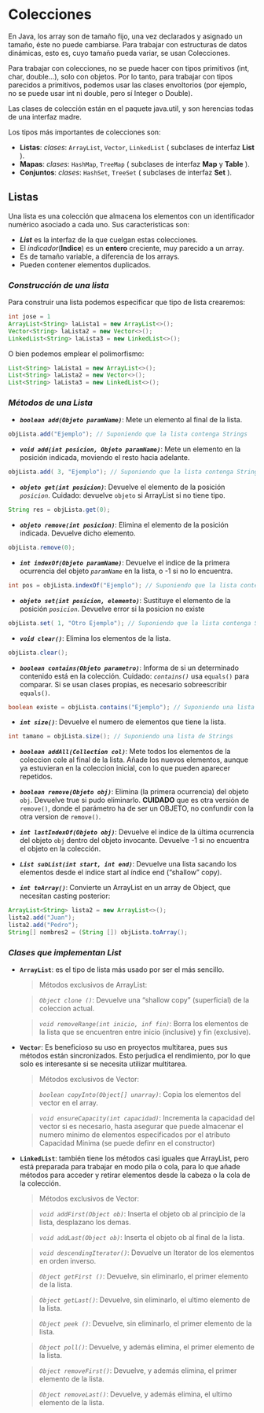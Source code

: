# **Colecciones**

En Java, los array son de tamaño fijo, una vez declarados y asignado un tamaño, éste no puede cambiarse. Para trabajar con estructuras de datos dinámicas, esto es, cuyo tamaño pueda variar, se usan Colecciones. 

Para trabajar con colecciones, no se puede hacer con tipos primitivos (int, char, double…), solo con objetos. Por lo tanto, para trabajar con tipos parecidos a primitivos, podemos usar las clases envoltorios (por ejemplo, no se
puede usar int ni double, pero sí Integer o Double).

Las clases de colección están en el paquete java.util, y son herencias todas de una interfaz madre. 

Los tipos más importantes de colecciones son:
    
* **Listas**: *clases*: `ArrayList`, `Vector`, `LinkedList` ( subclases de interfaz **List** ).
* **Mapas**: *clases*: `HashMap`, `TreeMap` ( subclases de interfaz **Map** y **Table** ).
* **Conjuntos**: *clases*: `HashSet`, `TreeSet` ( subclases de interfaz **Set** ).

## **Listas**

Una lista es una colección que almacena los elementos con un identificador numérico asociado a cada uno. Sus caracteristicas son:

* ***List*** es la interfaz de la que cuelgan estas colecciones.
* El *indicador*(**Indice**) es un **entero** creciente, muy parecido a un array.
* Es de tamaño variable, a diferencia de los arrays.
* Pueden contener elementos duplicados.

### ***Construcción de una lista***

Para construir una lista podemos especificar que tipo de lista crearemos: 

```java
int jose = 1
ArrayList<String> laLista1 = new ArrayList<>();
Vector<String> laLista2 = new Vector<>();
LinkedList<String> laLista3 = new LinkedList<>();
```

O bien podemos emplear el polimorfismo:

```Java
List<String> laLista1 = new ArrayList<>();
List<String> laLista2 = new Vector<>();
List<String> laLista3 = new LinkedList<>();
```

### ***Métodos de una Lista***

*  ***`boolean add(Objeto paramName)`***: Mete un elemento al final de la lista.
```Java
objLista.add("Ejemplo"); // Suponiendo que la lista contenga Strings
```

*  ***`void add(int posicion, Objeto paramName)`***: Mete un elemento en la posición indicada, moviendo el resto hacia adelante.
```Java
objLista.add( 3, "Ejemplo"); // Suponiendo que la lista contenga Strings
```

*  ***`objeto get(int posicion)`***: Devuelve el elemento de la posición *`posicion`*. Cuidado: devuelve `objeto` si ArrayList si no tiene tipo.
```Java
String res = objLista.get(0);
```

* ***`objeto remove(int posicion)`***: Elimina el elemento de la posición indicada. Devuelve dicho elemento. 
```Java
objLista.remove(0);
```

* ***`int indexOf(Objeto paramName)`***: Devuelve el indice de la primera ocurrencia del objeto *`paramName`* en la lista, o -1 si no lo encuentra.
```Java
int pos = objLista.indexOf("Ejemplo"); // Suponiendo que la lista contenga Strings
```

* ***`objeto set(int posicion, elemento)`***: Sustituye el elemento de la posición *`posicion`*. Devuelve error si la posicion no existe 
```Java
objLista.set( 1, "Otro Ejemplo"); // Suponiendo que la lista contenga Strings
```

* ***`void clear()`***: Elimina los elementos de la lista.
```Java
objLista.clear();
```

* ***`boolean contains(Objeto parametro)`***: Informa de si un determinado contenido está en la colección. Cuidado: *`contains()`* usa `equals()` para comparar. Si se usan clases propias, es necesario sobreescribir `equals()`.
```Java
boolean existe = objLista.contains("Ejemplo"); // Suponiendo una lista de Strings
```

* ***`int size()`***: Devuelve el numero de elementos que tiene la lista.
```Java
int tamano = objLista.size(); // Suponiendo una lista de Strings
```

* ***`boolean addAll(Collection col)`***: Mete todos los elementos de la coleccion cole al final de la lista. Añade los nuevos elementos, aunque ya estuvieran en la coleccion
inicial, con lo que pueden aparecer repetidos.

* ***`boolean remove(Objeto obj)`***: Elimina (la primera ocurrencia) del objeto `obj`. Devuelve true si pudo eliminarlo. **CUIDADO** que es otra versión de `remove()`, donde el parámetro ha de ser un OBJETO, no confundir con la otra version de `remove()`.

*  ***`int lastIndexOf(Objeto obj)`***: Devuelve el indice de la última ocurrencia del objeto `obj` dentro del objeto invocante. Devuelve -1 si no encuentra el objeto en la colección.

* ***`List subList(int start, int end)`***: Devuelve una lista sacando los elementos desde el indice start al índice end (“shallow” copy).

* ***`int toArray()`***: Convierte un ArrayList en un array de Object, que necesitan casting posterior:
```Java
ArrayList<String> lista2 = new ArrayList<>();
lista2.add("Juan");
lista2.add("Pedro");
String[] nombres2 = (String []) objLista.toArray(); 
```

### ***Clases que implementan List***

* **`ArrayList`**: es el tipo de lista más usado por ser el más sencillo.
    > Métodos exclusivos de ArrayList:

    >*`Object clone ()`*: Devuelve una “shallow copy” (superficial) de la coleccion actual.

    > *`void removeRange(int inicio, inf fin)`*: Borra los elementos de la lista que se encuentren entre inicio (inclusive) y fin (exclusive).

* **`Vector`**: Es beneficioso su uso en proyectos multitarea, pues sus métodos están sincronizados. Esto perjudica el rendimiento, por lo que solo es interesante si se necesita utilizar multitarea.
    > Métodos exclusivos de Vector:

    >*`boolean copyInto(Object[] unarray)`*: Copia los elementos del vector en el array.

    > *`void ensureCapacity(int capacidad)`*: Incrementa la capacidad del vector si es necesario, hasta asegurar que puede almacenar el numero minimo de elementos especificados por el atributo Capacidad Minima (se puede definr en el constructor)

* **`LinkedList`**: también tiene los métodos casi iguales que ArrayList, pero está preparada para trabajar en modo pila o cola, para lo que añade métodos para acceder y retirar elementos desde la cabeza o la cola de la colección.
    > Métodos exclusivos de Vector:
    
    > *`void addFirst(Object ob)`*: Inserta el objeto ob al principio de la lista, desplazano los demas.

    > *`void addLast(Object ob)`*: Inserta el objeto ob al final de la lista.

    > *`void descendingIterator()`*: Devuelve un Iterator de los elementos en orden inverso.

    > *`Object getFirst ()`*: Devuelve, sin eliminarlo, el primer elemento de la lista.

    > *`Object getLast()`*: Devuelve, sin eliminarlo, el ultimo elemento de la lista.

    > *`Object peek ()`*: Devuelve, sin eliminarlo, el primer elemento de la lista.

    > *`Object poll()`*: Devuelve, y además elimina, el primer elemento de la lista.

    > *`Object removeFirst()`*: Devuelve, y además elimina, el primer elemento de la lista.

    > *`Object removeLast()`*: Devuelve, y además elimina, el ultimo elemento de la lista.